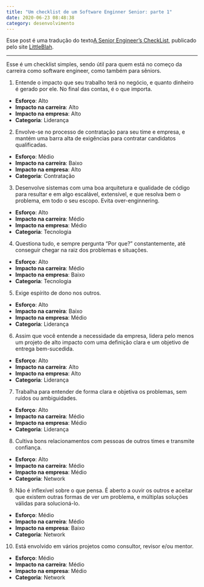 ```yaml
---
title: "Um checklist de um Software Enginner Senior: parte 1"
date: 2020-06-23 08:48:38
category: desenvolvimento
---
```

Esse post é uma tradução do texto[A Senior Engineer’s CheckList](https://littleblah.com/post/2019-09-01-senior-engineer-checklist/), publicado pelo site [LittleBlah](https://littleblah.com/).

- - -



Esse é um checklist simples, sendo útil para quem está no começo da carreira como software engineer, como também para sêniors.

1. Entende o impacto que seu trabalho terá no negócio, e quanto dinheiro é gerado por ele. No final das contas, é o que importa.

* **Esforço**: Alto
* **Impacto na carreira**: Alto
* **Impacto na empresa**: Alto
* **Categoria**: Liderança

2. Envolve-se no processo de contratação para seu time e empresa, e mantém uma barra alta de exigências para contratar candidatos qualificadas.

* **Esforço**: Médio
* **Impacto na carreira**: Baixo
* **Impacto na empresa**: Alto
* **Categoria**: Contratação

3. Desenvolve sistemas com uma boa arquitetura e qualidade de código para resultar e em algo escalável, extensível, e que resolva bem o problema, em todo o seu escopo. Evita over-enginnering.

* **Esforço**: Alto
* **Impacto na carreira**: Médio
* **Impacto na empresa**: Médio
* **Categoria**: Tecnologia

4. Questiona tudo, e sempre pergunta “Por que?” constantemente, até conseguir chegar na raiz dos problemas e situações.

* **Esforço**: Alto
* **Impacto na carreira**: Médio
* **Impacto na empresa**: Baixo
* **Categoria**: Tecnologia

5. Exige espírito de dono nos outros.

* **Esforço**: Alto
* **Impacto na carreira**: Baixo
* **Impacto na empresa**: Médio
* **Categoria**: Liderança

6. Assim que você entende a necessidade da empresa, lidera pelo menos um projeto de alto impacto com uma definição clara e um objetivo de entrega bem-sucedida.

* **Esforço**: Alto
* **Impacto na carreira**: Alto
* **Impacto na empresa**: Alto
* **Categoria**: Liderança

7. Trabalha para entender de forma clara e objetiva os problemas, sem ruídos ou ambiguidades.

* **Esforço**: Alto
* **Impacto na carreira**: Médio
* **Impacto na empresa**: Médio
* **Categoria**: Liderança

8. Cultiva bons relacionamentos com pessoas de outros times e transmite confiança.

* **Esforço**: Alto
* **Impacto na carreira**: Médio
* **Impacto na empresa**: Médio
* **Categoria**: Network

9. Não é inflexível sobre o que pensa. É aberto a ouvir os outros e aceitar que existem outras formas de ver um problema, e múltiplas soluções válidas para solucioná-lo.

* **Esforço**: Médio
* **Impacto na carreira**: Médio
* **Impacto na empresa**: Baixo
* **Categoria**: Network

10. Está envolvido em vários projetos como consultor, revisor e/ou mentor.

* **Esforço**: Médio
* **Impacto na carreira**: Médio
* **Impacto na empresa**: Médio
* **Categoria**: Network